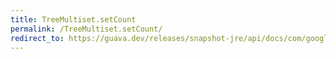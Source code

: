 ```yaml
---
title: TreeMultiset.setCount
permalink: /TreeMultiset.setCount/
redirect_to: https://guava.dev/releases/snapshot-jre/api/docs/com/google/common/collect/TreeMultiset.html#setCount-E-int-
---
```

